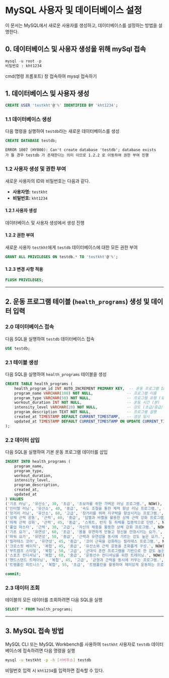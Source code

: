 
# MySQL 사용자 및 데이터베이스 설정

이 문서는 MySQL에서 새로운 사용자를 생성하고, 데이터베이스를 설정하는 방법을 설명한다.
## 0. 데이터베이스 및 사용자 생성을 위해 mySql 접속
```sql
mysql -u root -p
비밀번호 : kht1234
```
cmd(명령 프롬포트) 창 접속하여 mysql 접속하기

## 1. 데이터베이스 및 사용자 생성
```sql
CREATE USER 'testkht'@'%' IDENTIFIED BY 'kht1234';
```
### 1.1 데이터베이스 생성
다음 명령을 실행하여 `testdb`라는 새로운 데이터베이스를 생성

```sql
CREATE DATABASE testdb;
```
```
ERROR 1007 (HY000): Can't create database 'testdb'; database exists
가 뜰 경우 testdb 가 존재한다는 의미 이므로 1.2.2 로 이동하여 권한 부여 진행
```

### 1.2 사용자 생성 및 권한 부여
새로운 사용자의 ID와 비밀번호는 다음과 같다.

- **사용자명:** `testkht`
- **비밀번호:** `kht1234`

#### 1.2.1 사용자 생성
데이터베이스 및 사용자 생성에서 생성 진행

#### 1.2.2 권한 부여
새로운 사용자 `testkht`에게 `testdb` 데이터베이스에 대한 모든 권한 부여

```sql
GRANT ALL PRIVILEGES ON testdb.* TO 'testkht'@'%';
```

#### 1.2.3 변경 사항 적용
```sql
FLUSH PRIVILEGES;
```

---

## 2. 운동 프로그램 테이블 (`health_programs`) 생성 및 데이터 입력
### 2.0 데이터베이스 접속
다음 SQL을 실행하여 `testdb` 데이터베이스 접속

```sql
USE testdb;
```

### 2.1 테이블 생성
다음 SQL을 실행하여 `health_programs` 테이블을 생성

```sql
CREATE TABLE health_programs (
    health_program_id INT AUTO_INCREMENT PRIMARY KEY,  -- 운동 프로그램 ID
    program_name VARCHAR(100) NOT NULL,               -- 프로그램 이름
    program_type VARCHAR(50) NOT NULL,                -- 프로그램 유형 (유산소, 근력 등)
    workout_duration INT NOT NULL,                    -- 운동 시간 (분)
    intensity_level VARCHAR(20) NOT NULL,             -- 강도 (초급/중급/고급)
    program_description TEXT NOT NULL,                -- 프로그램 설명
    created_at TIMESTAMP DEFAULT CURRENT_TIMESTAMP,   -- 생성 일시
    updated_at TIMESTAMP DEFAULT CURRENT_TIMESTAMP ON UPDATE CURRENT_TIMESTAMP -- 업데이트 일시
);
```

### 2.2 데이터 삽입
다음 SQL을 실행하여 기본 운동 프로그램 데이터를 삽입

```sql
INSERT INTO health_programs (
    program_name, 
    program_type, 
    workout_duration, 
    intensity_level, 
    program_description, 
    created_at, 
    updated_at
) VALUES 
('기초 러닝', '유산소', 30, '초급', '초보자를 위한 가벼운 러닝 프로그램.', NOW(), NOW()),
('인터벌 러닝', '유산소', 40, '중급', '속도 조절을 통한 체력 향상 러닝 프로그램.', NOW(), NOW()),
('장거리 러닝', '유산소', 60, '고급', '장거리를 뛰며 지구력을 향상시키는 프로그램.', NOW(), NOW()),
('상체 근력 운동', '근력', 40, '중급', '덤벨과 바벨을 활용한 상체 근력 강화 프로그램.', NOW(), NOW()),
('하체 근력 강화', '근력', 45, '중급', '스쿼트, 런지 등 하체를 집중적으로 단련.', NOW(), NOW()),
('풀업 마스터', '근력', 30, '고급', '자신의 체중을 활용한 상체 강화 프로그램.', NOW(), NOW()),
('기초 요가', '유연성', 60, '초급', '몸을 유연하게 만들고 정신을 안정시키는 요가.', NOW(), NOW()),
('파워 요가', '유연성', 50, '중급', '근력과 유연성을 동시에 기르는 강도 높은 요가.', NOW(), NOW()),
('필라테스 코어', '유연성', 45, '중급', '코어 근육을 강화하는 필라테스 프로그램.', NOW(), NOW()),
('크로스핏 베이직', '복합', 45, '중급', '유산소와 근력 운동을 조화롭게 구성.', NOW(), NOW()),
('부트캠프 스타일', '복합', 50, '고급', '군대식 훈련 프로그램을 기반으로 한 강도 높은 운동.', NOW(), NOW()),
('스포츠 컨디셔닝', '복합', 60, '중급', '운동선수 컨디셔닝을 위한 트레이닝.', NOW(), NOW()),
('핸드스탠드 트레이닝', '복합', 45, '고급', '균형과 근력을 동시에 키우는 프로그램.', NOW(), NOW()),
('트램폴린 피트니스', '복합', 55, '초급', '트램폴린을 활용하여 재미있게 운동하는 프로그램.', NOW(), NOW());

commit;
```

### 2.3 데이터 조회
테이블의 모든 데이터를 조회하려면 다음 SQL을 실행

```sql
SELECT * FROM health_programs;
```

---

## 3. MySQL 접속 방법
MySQL CLI 또는 MySQL Workbench를 사용하여 `testkht` 사용자로 `testdb` 데이터베이스에 접속하려면 다음 명령을 실행

```sh
mysql -u testkht -p -h [서버주소] testdb
```

비밀번호 입력 시 `kht1234`를 입력하면 접속할 수 있다.

